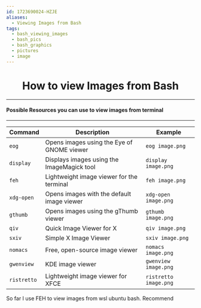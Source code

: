 ```yaml
---
id: 1723690024-HZJE
aliases:
  - Viewing Images from Bash
tags:
  - bash_viewing_images
  - bash_pics
  - bash_graphics
  - pictures
  - image
---
```


<center>
<h1>How to view Images from Bash</h1>
</center>

---
#### Possible Resources you can use to view images from terminal
---

| Command        | Description                               | Example                       |
|----------------|-------------------------------------------|-------------------------------|
| `eog`          | Opens images using the Eye of GNOME viewer | `eog image.png`               |
| `display`      | Displays images using the ImageMagick tool | `display image.png`           |
| `feh`          | Lightweight image viewer for the terminal  | `feh image.png`               |
| `xdg-open`     | Opens images with the default image viewer | `xdg-open image.png`          |
| `gthumb`       | Opens images using the gThumb viewer       | `gthumb image.png`            |
| `qiv`          | Quick Image Viewer for X                   | `qiv image.png`               |
| `sxiv`         | Simple X Image Viewer                      | `sxiv image.png`              |
| `nomacs`       | Free, open-source image viewer             | `nomacs image.png`            |
| `gwenview`     | KDE image viewer                           | `gwenview image.png`          |
| `ristretto`    | Lightweight image viewer for XFCE          | `ristretto image.png`         |


So far I use FEH to view images from wsl ubuntu bash. Recommend
